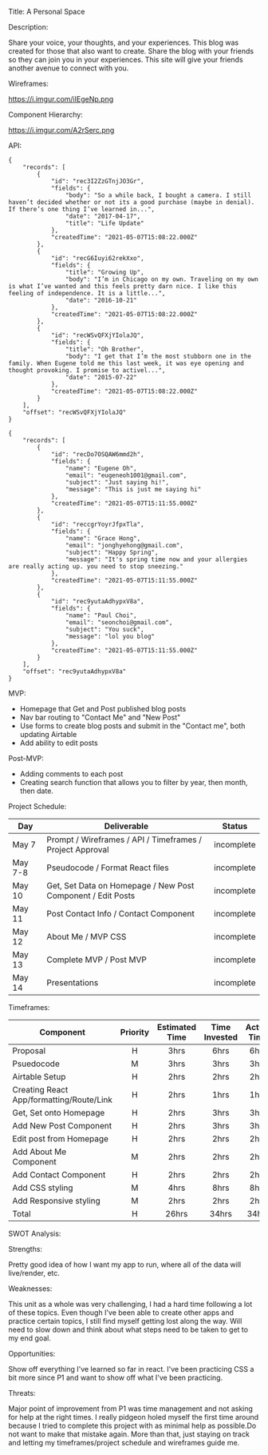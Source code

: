 Title: A Personal Space

Description:

Share your voice, your thoughts, and your experiences. This blog was created for those that also want to create. Share the blog with your friends so they can join you in your experiences. This site will give your friends another avenue to connect with you.

Wireframes:

https://i.imgur.com/iIEgeNp.png

Component Hierarchy:

https://i.imgur.com/A2rSerc.png

API:

```
{
    "records": [
        {
            "id": "rec3I2ZzGTnjJO3Gr",
            "fields": {
                "body": "So a while back, I bought a camera. I still haven’t decided whether or not its a good purchase (maybe in denial). If there’s one thing I’ve learned in...",
                "date": "2017-04-17",
                "title": "Life Update"
            },
            "createdTime": "2021-05-07T15:08:22.000Z"
        },
        {
            "id": "recG6Iuyi62rekXxo",
            "fields": {
                "title": "Growing Up",
                "body": "I’m in Chicago on my own. Traveling on my own is what I’ve wanted and this feels pretty darn nice. I like this feeling of independence. It is a little...",
                "date": "2016-10-21"
            },
            "createdTime": "2021-05-07T15:08:22.000Z"
        },
        {
            "id": "recWSvQFXjYIolaJQ",
            "fields": {
                "title": "Oh Brother",
                "body": "I get that I’m the most stubborn one in the family. When Eugene told me this last week, it was eye opening and thought provoking. I promise to activel...",
                "date": "2015-07-22"
            },
            "createdTime": "2021-05-07T15:08:22.000Z"
        }
    ],
    "offset": "recWSvQFXjYIolaJQ"
}
```

```
{
    "records": [
        {
            "id": "recDo7OSQAW6mmd2h",
            "fields": {
                "name": "Eugene Oh",
                "email": "eugeneoh1001@gmail.com",
                "subject": "Just saying hi!",
                "message": "This is just me saying hi"
            },
            "createdTime": "2021-05-07T15:11:55.000Z"
        },
        {
            "id": "reccgrYoyrJfpxTla",
            "fields": {
                "name": "Grace Hong",
                "email": "jonghyehong@gmail.com",
                "subject": "Happy Spring",
                "message": "It's spring time now and your allergies are really acting up. you need to stop sneezing."
            },
            "createdTime": "2021-05-07T15:11:55.000Z"
        },
        {
            "id": "rec9yutaAdhypxV8a",
            "fields": {
                "name": "Paul Choi",
                "email": "seonchoi@gmail.com",
                "subject": "You suck",
                "message": "lol you blog"
            },
            "createdTime": "2021-05-07T15:11:55.000Z"
        }
    ],
    "offset": "rec9yutaAdhypxV8a"
}
```

MVP:

- Homepage that Get and Post published blog posts
- Nav bar routing to "Contact Me" and "New Post"
- Use forms to create blog posts and submit in the "Contact me", both updating Airtable
- Add ability to edit posts

Post-MVP:

- Adding comments to each post
- Creating search function that allows you to filter by year, then month, then date.

Project Schedule:

| Day     | Deliverable                                                 | Status     |
| ------- | ----------------------------------------------------------- | ---------- |
| May 7   | Prompt / Wireframes / API / Timeframes / Project Approval   | incomplete |
| May 7-8 | Pseudocode / Format React files                             | incomplete |
| May 10  | Get, Set Data on Homepage / New Post Component / Edit Posts | incomplete |
| May 11  | Post Contact Info / Contact Component                       | incomplete |
| May 12  | About Me / MVP CSS                                          | incomplete |
| May 13  | Complete MVP / Post MVP                                     | incomplete |
| May 14  | Presentations                                               | incomplete |

Timeframes:

| Component                                | Priority | Estimated Time | Time Invested | Actual Time |
| ---------------------------------------- | :------: | :------------: | :-----------: | :---------: |
| Proposal                                 |    H     |      3hrs      |     6hrs      |    6hrs     |
| Psuedocode                               |    M     |      3hrs      |     3hrs      |    3hrs     |
| Airtable Setup                           |    H     |      2hrs      |     2hrs      |    2hrs     |
| Creating React App/formatting/Route/Link |    H     |      2hrs      |     1hrs      |    1hrs     |
| Get, Set onto Homepage                   |    H     |      2hrs      |     3hrs      |    3hrs     |
| Add New Post Component                   |    H     |      2hrs      |     3hrs      |    3hrs     |
| Edit post from Homepage                  |    H     |      2hrs      |     2hrs      |    2hrs     |
| Add About Me Component                   |    M     |      2hrs      |     2hrs      |    2hrs     |
| Add Contact Component                    |    H     |      2hrs      |     2hrs      |    2hrs     |
| Add CSS styling                          |    M     |      4hrs      |     8hrs      |    8hrs     |
| Add Responsive styling                   |    M     |      2hrs      |     2hrs      |    2hrs     |
| Total                                    |    H     |     26hrs      |     34hrs     |    34hrs    |

SWOT Analysis:

Strengths:

Pretty good idea of how I want my app to run, where all of the data will live/render, etc.

Weaknesses:

This unit as a whole was very challenging, I had a hard time following a lot of these topics. Even though I've been able to create other apps and practice certain topics, I still find myself getting lost along the way. Will need to slow down and think about what steps need to be taken to get to my end goal.

Opportunities:

Show off everything I've learned so far in react. I've been practicing CSS a bit more since P1 and want to show off what I've been practicing.

Threats:

Major point of improvement from P1 was time management and not asking for help at the right times. I really pidgeon holed myself the first time around because I tried to complete this project with as minimal help as possible.Do not want to make that mistake again. More than that, just staying on track and letting my timeframes/project schedule and wireframes guide me.
